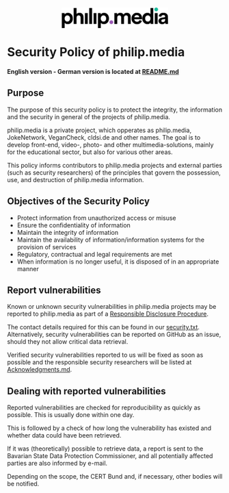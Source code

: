 <p align="center">
<img src="https://raw.githubusercontent.com/philip-media/security-policy/main/pmd.svg" alt="philip.media" width="250" align="center">
</p>

# Security Policy of philip.media
#### English version - German version is located at [README.md](README.md)

## Purpose
The purpose of this security policy is to protect the integrity, the information and the security in general of the projects of philip.media.

philip.media is a private project, which opperates as philip.media, JokeNetwork, VeganCheck, cldsi.de and other names. 
The goal is to develop front-end, video-, photo- and other multimedia-solutions, mainly for the educational sector, but also for various other areas. 

This policy informs contributors to philip.media projects and external parties (such as security researchers) of the principles that govern the possession, use, and destruction of philip.media information.

## Objectives of the Security Policy

- Protect information from unauthorized access or misuse
- Ensure the confidentiality of information
- Maintain the integrity of information
- Maintain the availability of information/information systems for the provision of services
- Regulatory, contractual and legal requirements are met
- When information is no longer useful, it is disposed of in an appropriate manner

## Report vulnerabilities

Known or unknown security vulnerabilities in philip.media projects may be reported to philip.media as part of a [Responsible Disclosure Procedure](https://en.wikipedia.org/wiki/Responsible_disclosure).

The contact details required for this can be found in our [security.txt](https://cldsi.de/.well-known/security.txt). Alternatively, security vulnerabilities can be reported on GitHub as an issue, should they not allow critical data retrieval. 

Verified security vulnerabilities reported to us will be fixed as soon as possible and the responsible security researchers will be listed at [Acknowledgments.md](Acknowledgments.md). 

## Dealing with reported vulnerabilities

Reported vulnerabilities are checked for reproducibility as quickly as possible. This is usually done within one day.

This is followed by a check of how long the vulnerability has existed and whether data could have been retrieved.

If it was (theoretically) possible to retrieve data, a report is sent to the Bavarian State Data Protection Commissioner, and all potentially affected parties are also informed by e-mail.

Depending on the scope, the CERT Bund and, if necessary, other bodies will be notified.
